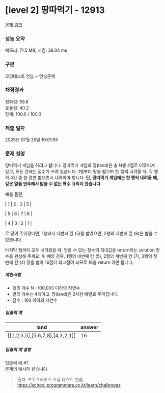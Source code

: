 # [level 2] 땅따먹기 - 12913 

[문제 링크](https://school.programmers.co.kr/learn/courses/30/lessons/12913) 

### 성능 요약

메모리: 71.5 MB, 시간: 38.04 ms

### 구분

코딩테스트 연습 > 연습문제

### 채점결과

정확성: 59.8<br/>효율성: 40.2<br/>합계: 100.0 / 100.0

### 제출 일자

2025년 07월 25일 10:01:55

### 문제 설명

<p>땅따먹기 게임을 하려고 합니다. 땅따먹기 게임의 땅(land)은 총 N행 4열로 이루어져 있고, 모든 칸에는 점수가 쓰여 있습니다. 1행부터 땅을 밟으며 한 행씩 내려올 때, 각 행의 4칸 중 한 칸만 밟으면서 내려와야 합니다. <strong>단, 땅따먹기 게임에는 한 행씩 내려올 때, 같은 열을 연속해서 밟을 수 없는 특수 규칙이 있습니다.</strong> </p>

<p>예를 들면, </p>

<p>| 1 | 2 | 3 | 5 |</p>

<p>| 5 | 6 | 7 | 8 |</p>

<p>| 4 | 3 | 2 | 1 |</p>

<p>로 땅이 주어졌다면, 1행에서 네번째 칸 (5)를 밟았으면, 2행의 네번째 칸 (8)은 밟을 수 없습니다. </p>

<p>마지막 행까지 모두 내려왔을 때, 얻을 수 있는 점수의 최대값을 return하는 solution 함수를 완성해 주세요. 위 예의 경우, 1행의 네번째 칸 (5), 2행의 세번째 칸 (7), 3행의 첫번째 칸 (4) 땅을 밟아 16점이 최고점이 되므로 16을 return 하면 됩니다.</p>

<h5>제한사항</h5>

<ul>
<li>행의 개수 N : 100,000 이하의 자연수</li>
<li>열의 개수는 4개이고, 땅(land)은 2차원 배열로 주어집니다.</li>
<li>점수 : 100 이하의 자연수</li>
</ul>

<h5>입출력 예</h5>
<table class="table">
        <thead><tr>
<th>land</th>
<th>answer</th>
</tr>
</thead>
        <tbody><tr>
<td>[[1,2,3,5],[5,6,7,8],[4,3,2,1]]</td>
<td>16</td>
</tr>
</tbody>
      </table>
<h5>입출력 예 설명</h5>

<p>입출력 예 #1<br>
문제의 예시와 같습니다.</p>


> 출처: 프로그래머스 코딩 테스트 연습, https://school.programmers.co.kr/learn/challenges